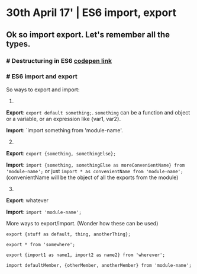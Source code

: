 # 30th April 17' | ES6 import, export

## Ok so import export. Let's remember all the types.

### # Destructuring in ES6 [codepen link](http://codepen.io/kumar935/pen/JNNXvL)

### # ES6 import and export

So ways to export and import:


1.

__Export__: `export default something;`. `something` can be a function and object or a variable, or an expression like {var1, var2}.

__Import__: `import something from 'module-name'. 


2.

__Export__: `export {something, somethingElse};`

__Import__: `import {something, somethingElse as moreConvenientName} from 'module-name';` or just `import * as convenientName from 'module-name';` (convenientName will be the object of all the exports from the module)


3.

__Export__: whatever

__Import__: `import 'module-name';`


More ways to export/import. (Wonder how these can be used)

`export {stuff as default, thing, anotherThing};`

`export * from 'somewhere';`

`export {import1 as name1, import2 as name2} from 'wherever';`

`import defaultMember, {otherMember, anotherMember} from 'module-name';`






